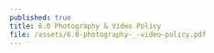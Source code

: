 ```yaml
---
published: true
title: 6.0 Photography & Video Policy
file: /assets/6.0-photography-_-video-policy.pdf
---
```

